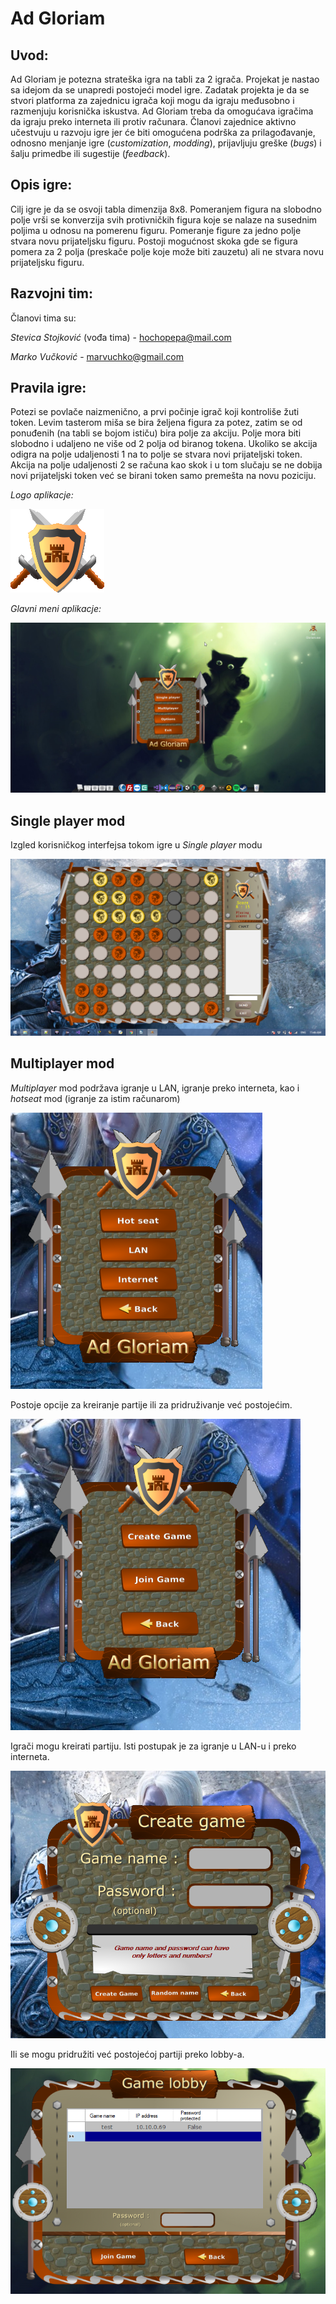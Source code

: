 # __Ad Gloriam__


## __Uvod:__

Ad Gloriam je potezna strateška igra na tabli za 2 igrača. Projekat je nastao sa idejom da se unapredi postojeći model igre. Zadatak projekta je da se stvori platforma za zajednicu igrača koji mogu da igraju međusobno i razmenjuju korisnička iskustva. Ad Gloriam treba da omogućava igračima da igraju preko interneta ili protiv računara. Članovi zajednice aktivno učestvuju u razvoju igre jer će biti omogućena podrška za prilagođavanje, odnosno menjanje igre (_customization_, _modding_), prijavljuju greške (_bugs_) i šalju primedbe ili sugestije (_feedback_). 

## __Opis igre__:

Cilj igre je da se osvoji tabla dimenzija 8x8. Pomeranjem figura na slobodno polje vrši se konverzija svih protivničkih figura koje se nalaze na susednim poljima u odnosu na pomerenu figuru. Pomeranje figure za jedno polje stvara novu prijateljsku figuru. Postoji mogućnost skoka gde se figura pomera za 2 polja (preskače polje koje može biti zauzetu) ali ne stvara novu prijateljsku figuru.

## __Razvojni tim:__

Članovi tima su:

*Stevica Stojković* (vođa tima) - [hochopepa@mail.com](hochopepa@mail.com)

*Marko Vučković* - [marvuchko@gmail.com](marvuchko@gmail.com)

## __Pravila igre:__

Potezi se povlače naizmenično, a prvi počinje igrač koji kontroliše žuti token. Levim tasterom miša se bira željena figura za potez, zatim se od ponuđenih (na tabli se bojom ističu) bira polje za akciju. Polje mora biti slobodno i udaljeno ne više od 2 polja od biranog tokena. Ukoliko se akcija odigra na polje udaljenosti 1 na to polje se stvara novi prijateljski token. Akcija na polje udaljenosti 2 se računa kao skok i u tom slučaju se ne dobija novi prijateljski token već se birani token samo premešta na novu poziciju.

_Logo aplikacje:_

![__Logo__](/gallery/Logo1.png)

_Glavni meni aplikacje:_

![__pokretanje__](/gallery/pokretanje.png)

## __Single player mod__

Izgled korisničkog interfejsa tokom igre u _Single player_ modu

![__sp__](/gallery/singleplayer1.png)

## __Multiplayer mod__

_Multiplayer_ mod podržava igranje u LAN, igranje preko interneta, kao i _hotseat_ mod (igranje za istim računarom)

![__mp__](/gallery/mpmenu.png)

Postoje opcije za kreiranje partije ili za pridruživanje već postojećim.

![__mp1__](/gallery/mp1.png)

Igrači mogu kreirati partiju. Isti postupak je za igranje u LAN-u i preko interneta.

![__mp2__](/gallery/mp2.png)

Ili se mogu pridružiti već postojećoj partiji preko lobby-a.

![__lobby__](/gallery/lobby.png)
